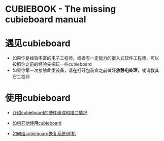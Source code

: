 CUBIEBOOK - The missing cubieboard manual
=========================================


# 遇见cubieboard

* 如果你是经验丰富的电子工程师，或者有一定能力的嵌入式软件工程师，可以按照你之前的经验先把玩一些cubieboard  
* 如果你第一次接触此类设备，请在打开包装盒之前做好**放静电处理**，或请教其它工程师

# 使用cubieboard

* [介绍cubieboard的硬件组成和接口情况](introduction/introduction.md)

* [如何开始使用cubieboard](get_started/get_started.md)

* [如何给cubieboard恢复系统/刷机](update/update.md)
